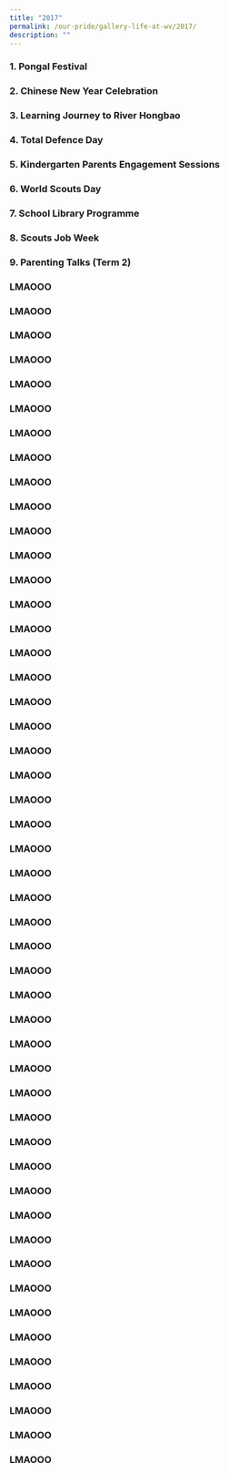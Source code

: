 ```yaml
---
title: "2017"
permalink: /our-pride/gallery-life-at-wv/2017/
description: ""
---
```

### 1. Pongal Festival

### 2. Chinese New Year Celebration

### 3. Learning Journey to River Hongbao

### 4. Total Defence Day

### 5. Kindergarten Parents Engagement Sessions

### 6. World Scouts Day

### 7. School Library Programme

### 8. Scouts Job Week

### 9. Parenting Talks (Term 2)

### LMAOOO

### LMAOOO

### LMAOOO

### LMAOOO

### LMAOOO

### LMAOOO

### LMAOOO

### LMAOOO

### LMAOOO

### LMAOOO

### LMAOOO

### LMAOOO

### LMAOOO

### LMAOOO

### LMAOOO

### LMAOOO

### LMAOOO

### LMAOOO

### LMAOOO

### LMAOOO

### LMAOOO

### LMAOOO

### LMAOOO

### LMAOOO

### LMAOOO

### LMAOOO

### LMAOOO

### LMAOOO

### LMAOOO

### LMAOOO

### LMAOOO

### LMAOOO

### LMAOOO

### LMAOOO

### LMAOOO

### LMAOOO

### LMAOOO

### LMAOOO

### LMAOOO

### LMAOOO

### LMAOOO

### LMAOOO

### LMAOOO

### LMAOOO

### LMAOOO

### LMAOOO

### LMAOOO

### LMAOOO

### LMAOOO
